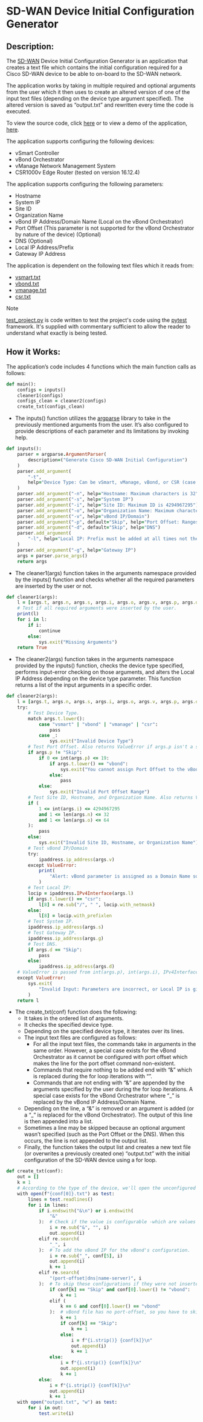 # SD-WAN Device Initial Configuration Generator

## Description:

The [SD-WAN](https://www.cisco.com/c/en_ph/solutions/enterprise-networks/sd-wan/index.html) Device Initial Configuration Generator is an application that creates a text file which contains the initial configuration required for a Cisco SD-WAN device to be able to on-board to the SD-WAN network.

The application works by taking in multiple required and optional arguments from the user which it then uses to create an altered version of one of the input text files (depending on the device type argument specified). The altered version is saved as “output.txt” and rewritten every time the code is executed.

To view the source code, click [here](https://github.com/xMoAlaa7/SD-WAN-Initial-Configuration-Generator/blob/2de1cc55c4fdd676b7a6ef6710a24c0cf566f711/project.py) or to view a demo of the application, [here](https://youtu.be/YAkpe-EeDdY).

The application supports configuring the following devices:
- vSmart Controller
- vBond Orchestrator
- vManage Network Management System
- CSR1000v Edge Router (tested on version 16.12.4)

The application supports configuring the following parameters:
- Hostname
- System IP
- Site ID
- Organization Name
- vBond IP Address/Domain Name (Local on the vBond Orchestrator)
- Port Offset (This parameter is not supported for the vBond Orchestrator by nature of the device) (Optional)
- DNS (Optional)
- Local IP Address/Prefix
- Gateway IP Address

The application is dependent on the following text files which it reads from:
- [vsmart.txt](https://github.com/xMoAlaa7/SD-WAN-Initial-Configuration-Generator/blob/2de1cc55c4fdd676b7a6ef6710a24c0cf566f711/vsmart.txt)
- [vbond.txt](https://github.com/xMoAlaa7/SD-WAN-Initial-Configuration-Generator/blob/2de1cc55c4fdd676b7a6ef6710a24c0cf566f711/vbond.txt)
- [vmanage.txt](https://github.com/xMoAlaa7/SD-WAN-Initial-Configuration-Generator/blob/2de1cc55c4fdd676b7a6ef6710a24c0cf566f711/vmanage.txt)
- [csr.txt](https://github.com/xMoAlaa7/SD-WAN-Initial-Configuration-Generator/blob/2de1cc55c4fdd676b7a6ef6710a24c0cf566f711/csr.txt)

>[!NOTE]
>[test_project.py](https://github.com/xMoAlaa7/SD-WAN-Initial-Configuration-Generator/blob/2de1cc55c4fdd676b7a6ef6710a24c0cf566f711/test_project.py) is code written to test the project's code using the [pytest](https://docs.pytest.org/en/7.4.x/) framework. It's supplied with commentary sufficient to allow the reader to understand what exactly is being tested.

## How it Works:

The application’s code includes 4 functions which the main function calls as follows:

```ruby
def main():
    configs = inputs()
    cleaner1(configs)
    configs_clean = cleaner2(configs)
    create_txt(configs_clean)
```

-	The inputs() function utilizes the [argparse](https://docs.python.org/3/library/argparse.html) library to take in the previously mentioned arguments from the user. It’s also configured to provide descriptions of each parameter and its limitations by invoking help.

```ruby
def inputs():
    parser = argparse.ArgumentParser(
        description=("Generate Cisco SD-WAN Initial Configuration")
    )
    parser.add_argument(
        "-t",
        help="Device Type: Can be vSmart, vManage, vBond, or CSR (case insensitive)",
    )
    parser.add_argument("-n", help="Hostname: Maximum characters is 32")
    parser.add_argument("-s", help="System IP")
    parser.add_argument("-i", help="Site ID: Maximum ID is 4294967295")
    parser.add_argument("-o", help="Organization Name: Maximum characters is 64")
    parser.add_argument("-v", help="vBond IP/Domain")
    parser.add_argument("-p", default="Skip", help="Port Offset: Ranges from 0 to 19")
    parser.add_argument("-d", default="Skip", help="DNS")
    parser.add_argument(
        "-l", help="Local IP: Prefix must be added at all times not the subnet mask."
    )
    parser.add_argument("-g", help="Gateway IP")
    args = parser.parse_args()
    return args
```

-	The cleaner1(args) function takes in the arguments namespace provided by the inputs() function and checks whether all the required parameters are inserted by the user or not.

```ruby
def cleaner1(args):
    l = [args.t, args.n, args.s, args.i, args.o, args.v, args.p, args.d, args.l, args.g]
    # Test if all required arguments were inserted by the user.
    print(l)
    for i in l:
        if i:
            continue
        else:
            sys.exit("Missing Arguments")
    return True
```

-	The cleaner2(args) function takes in the arguments namespace provided by the inputs() function, checks the device type specified, performs input-error checking on those arguments, and alters the Local IP Address depending on the device type parameter. This function returns a list of the input arguments in a specific order.

```ruby
def cleaner2(args):
    l = [args.t, args.n, args.s, args.i, args.o, args.v, args.p, args.d, args.l, args.g]
    try:
        # Test Device Type.
        match args.t.lower():
            case "vsmart" | "vbond" | "vmanage" | "csr":
                pass
            case _:
                sys.exit("Invalid Device Type")
        # Test Port Offset. Also returns ValueError if args.p isn't a string that is an integer.
        if args.p != "Skip":
            if 0 <= int(args.p) <= 19:
                if args.t.lower() == "vbond":
                    sys.exit("You cannot assign Port Offset to the vBond.")
                else:
                    pass
            else:
                sys.exit("Invalid Port Offset Range")
        # Test Site ID, Hostname, and Organization Name. Also returns ValueError if args.i isn't a string that is an integer.
        if (
            1 <= int(args.i) <= 4294967295
            and 1 <= len(args.n) <= 32
            and 1 <= len(args.o) <= 64
        ):
            pass
        else:
            sys.exit("Invalid Site ID, Hostname, or Organization Name")
        # Test vBond IP/Domain
        try:
            ipaddress.ip_address(args.v)
        except ValueError:
            print(
                "Alert: vBond parameter is assigned as a Domain Name so make sure it's correct. If you assigned an IP address and this message appears, the IP Address is incorrect."
            )
        # Test Local IP:
        locip = ipaddress.IPv4Interface(args.l)
        if args.t.lower() == "csr":
            l[8] = re.sub("/", " ", locip.with_netmask)
        else:
            l[8] = locip.with_prefixlen
        # Test System IP.
        ipaddress.ip_address(args.s)
        # Test Gateway IP.
        ipaddress.ip_address(args.g)
        # Test DNS.
        if args.d == "Skip":
            pass
        else:
            ipaddress.ip_address(args.d)
    # ValueError is passed from int(args.p), int(args.i), IPv4Interface() object, and ip_address() functions.
    except ValueError:
        sys.exit(
            "Invalid Input: Parameters are incorrect, or Local IP is given a Subnet Mask instead of a Prefix or an out of range Prefix."
        )
    return l
```

-	The create_txt(conf) function does the following:
    - It takes in the ordered list of arguments.
    - It checks the specified device type.
    - Depending on the specified device type, it iterates over its lines.
    - The input text files are configured as follows:
        - For all the input text files, the commands take in arguments in the same order. However, a special case exists for the vBond Orchestrator as it cannot be configured with port offset which makes the line for the port offset command non-existent.
        - Commands that require nothing to be added end with “&” which is replaced during the for loop iterations with “”.
        - Commands that are not ending with “&” are appended by the arguments specified by the user during the for loop iterations. A special case exists for the vBond Orchestrator where “_” is replaced by the vBond IP Address/Domain Name.
    - Depending on the line, a “&” is removed or an argument is added (or a “_” is replaced for the vBond Orchestrator). The output of this line is then appended into a list.
    - Sometimes a line may be skipped because an optional argument wasn’t specified (such as the Port Offset or the DNS). When this occurs, the line is not appended to the output list.
    - Finally, the function takes the output list and creates a new text file (or overwrites a previously created one) “output.txt” with the initial configuration of the SD-WAN device using a for loop.

```ruby
def create_txt(conf):
    out = []
    k = 1
    # According to the type of the device, we'll open the unconfigured text file, configure each line in it and write onto a new text file.
    with open(f"{conf[0]}.txt") as test:
        lines = test.readlines()
        for i in lines:
            if i.endswith("&\n") or i.endswith(
                "&"
            ):  # Check if the value is configurable -which are values ending with &-, if so, remove the &.
                i = re.sub("&", "", i)
                out.append(i)
            elif re.search(
                "_", i
            ):  # To add the vBond IP for the vBond's configuration.
                i = re.sub("_", conf[5], i)
                out.append(i)
                k += 1
            elif re.search(
                "(port-offset|dns|name-server)", i
            ):  # To skip these configurations if they were not inserted by the user.
                if conf[k] == "Skip" and conf[0].lower() != "vbond":
                    k += 1
                elif (
                    k == 6 and conf[0].lower() == "vbond"
                ):  # vBond file has no port-offset, so you have to skip the "Skip" value of the port-offset in the arguments list.
                    k += 1
                    if conf[k] == "Skip":
                        k += 1
                    else:
                        i = f"{i.strip()} {conf[k]}\n"
                        out.append(i)
                        k += 1
                else:
                    i = f"{i.strip()} {conf[k]}\n"
                    out.append(i)
                    k += 1
            else:
                i = f"{i.strip()} {conf[k]}\n"
                out.append(i)
                k += 1
    with open("output.txt", "w") as test:
        for i in out:
            test.write(i)
```
